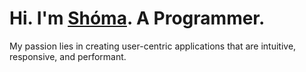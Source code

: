 # Hi. I'm [Shóma](chebarash.uz). A Programmer.
My passion lies in creating user-centric applications that are intuitive, responsive, and performant.
